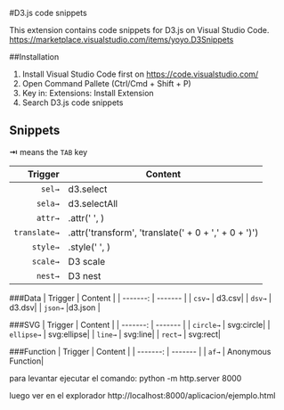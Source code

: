 #D3.js code snippets

This extension contains code snippets for D3.js on Visual Studio Code.
https://marketplace.visualstudio.com/items/yoyo.D3Snippets

##Installation
1. Install Visual Studio Code first on https://code.visualstudio.com/
2. Open Command Pallete (Ctrl/Cmd + Shift + P)
3. Key in: Extensions: Install Extension
4. Search D3.js code snippets

## Snippets
**⇥** means the `TAB` key

| Trigger  | Content |
| -------: | ------- |
| `sel→`   | d3.select|
| `sela→`  |d3.selectAll |
| `attr→`  | .attr(' ', )|
| `translate→`  |.attr('transform', 'translate(' + 0 + ',' + 0 + ')') |
| `style→`   |.style(' ', )|
| `scale→`   | D3 scale|
| `nest→`   |D3 nest|

###Data
| Trigger  | Content |
| -------: | ------- |
| `csv→`   | d3.csv|
| `dsv→`   | d3.dsv|
| `json→`   |d3.json |

###SVG
| Trigger  | Content |
| -------: | ------- |
| `circle→`   | svg:circle|
| `ellipse→`   | svg:ellipse|
| `line→`   | svg:line|
| `rect→`   | svg:rect|

###Function
| Trigger  | Content |
| -------: | ------- |
| `af→`   | Anonymous Function|


para levantar ejecutar el comando:
python -m http.server 8000

luego ver en el explorador 
http://localhost:8000/aplicacion/ejemplo.html


